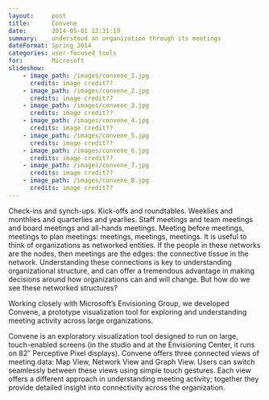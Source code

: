 ```yaml
---
layout:     post
title:      Convene
date:       2014-05-01 12:31:19
summary:    understood an organization through its meetings
dateFormat: Spring 2014
categories: user-focused tools
for:        Microsoft
slideshow:
    - image_path: /images/convene_1.jpg
      credits: image credit??
    - image_path: /images/convene_2.jpg
      credits: image credit??
    - image_path: /images/convene_3.jpg
      credits: image credit??
    - image_path: /images/convene_4.jpg
      credits: image credit??
    - image_path: /images/convene_5.jpg
      credits: image credit??
    - image_path: /images/convene_6.jpg
      credits: image credit??
    - image_path: /images/convene_7.jpg
      credits: image credit??
    - image_path: /images/convene_8.jpg
      credits: image credit??
---
```


Check-ins and synch-ups. Kick-offs and roundtables. Weeklies and monthlies and quarterlies and yearlies. Staff meetings and team meetings and board meetings and all-hands meetings. Meeting before meetings, meetings to plan meetings: meetings, meetings, meetings. It is useful to think of organizations as networked entities. If the people in these networks are the nodes, then meetings are the edges: the connective tissue in the network. Understanding these connections is key to understanding organizational structure, and can offer a tremendous advantage in making decisions around how organizations can and will change. But how do we see these networked structures?

Working closely with Microsoft’s Envisioning Group, we developed Convene, a prototype visualization tool for exploring and understanding meeting activity across large organizations.

Convene is an exploratory visualization tool designed to run on large, touch-enabled screens (in the studio and at the Envisioning Center, it runs on 82″ Perceptive Pixel displays). Convene offers three connected views of meeting data: Map View, Network View and Graph View. Users can switch seamlessly between these views using simple touch gestures. Each view offers a different approach in understanding meeting activity; together they provide detailed insight into connectivity across the organization.